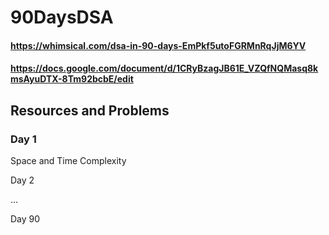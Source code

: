 # 90DaysDSA

#### https://whimsical.com/dsa-in-90-days-EmPkf5utoFGRMnRqJjM6YV
#### https://docs.google.com/document/d/1CRyBzagJB61E_VZQfNQMasq8kmsAyuDTX-8Tm92bcbE/edit

## Resources and Problems

### Day 1
Space and Time Complexity


Day 2


...


Day 90

